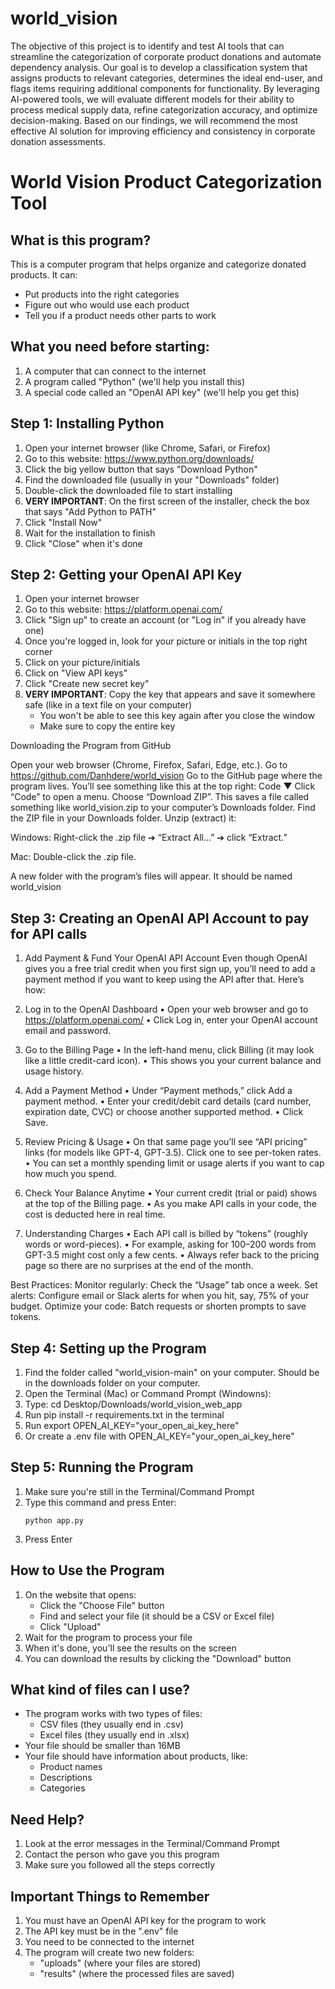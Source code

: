 # world_vision
The objective of this project is to identify and test AI tools that can streamline the categorization of corporate product donations and automate dependency analysis. Our goal is to develop a classification system that assigns products to relevant categories, determines the ideal end-user, and flags items requiring additional components for functionality. By leveraging AI-powered tools, we will evaluate different models for their ability to process medical supply data, refine categorization accuracy, and optimize decision-making. Based on our findings, we will recommend the most effective AI solution for improving efficiency and consistency in corporate donation assessments.

# World Vision Product Categorization Tool

## What is this program?
This is a computer program that helps organize and categorize donated products. It can:
- Put products into the right categories
- Figure out who would use each product
- Tell you if a product needs other parts to work

## What you need before starting:
1. A computer that can connect to the internet
2. A program called "Python" (we'll help you install this)
3. A special code called an "OpenAI API key" (we'll help you get this)

## Step 1: Installing Python
1. Open your internet browser (like Chrome, Safari, or Firefox)
2. Go to this website: https://www.python.org/downloads/
3. Click the big yellow button that says "Download Python"
4. Find the downloaded file (usually in your "Downloads" folder)
5. Double-click the downloaded file to start installing
6. **VERY IMPORTANT**: On the first screen of the installer, check the box that says "Add Python to PATH"
7. Click "Install Now"
8. Wait for the installation to finish
9. Click "Close" when it's done

## Step 2: Getting your OpenAI API Key
1. Open your internet browser
2. Go to this website: https://platform.openai.com/
3. Click "Sign up" to create an account (or "Log in" if you already have one)
4. Once you're logged in, look for your picture or initials in the top right corner
5. Click on your picture/initials
6. Click on "View API keys"
7. Click "Create new secret key"
8. **VERY IMPORTANT**: Copy the key that appears and save it somewhere safe (like in a text file on your computer)
   - You won't be able to see this key again after you close the window
   - Make sure to copy the entire key

Downloading the Program from GitHub

Open your web browser (Chrome, Firefox, Safari, Edge, etc.).
Go to https://github.com/Danhdere/world_vision
Go to the GitHub page where the program lives. You’ll see something like this at the top right:
 Code ▼
Click “Code” to open a menu.
Choose “Download ZIP”.
This saves a file called something like world_vision.zip to your computer’s Downloads folder.
Find the ZIP file in your Downloads folder.
Unzip (extract) it:

Windows: Right-click the .zip file ➔ “Extract All…” ➔ click “Extract.”

Mac: Double-click the .zip file.

A new folder with the program’s files will appear. It should be named world_vision

## Step 3: Creating an OpenAI API Account to pay for API calls
1. Add Payment & Fund Your OpenAI API Account
   Even though OpenAI gives you a free trial credit when you first sign up, you’ll need to add a payment method if you want to keep using       the API after that. Here’s how:

2. Log in to the OpenAI Dashboard
• Open your web browser and go to https://platform.openai.com/
• Click Log in, enter your OpenAI account email and password.

3. Go to the Billing Page
• In the left-hand menu, click Billing (it may look like a little credit-card icon).
• This shows you your current balance and usage history.

4. Add a Payment Method
• Under “Payment methods,” click Add a payment method.
• Enter your credit/debit card details (card number, expiration date, CVC) or choose another supported method.
• Click Save.

5. Review Pricing & Usage
• On that same page you’ll see “API pricing” links (for models like GPT-4, GPT-3.5). Click one to see per-token rates.
• You can set a monthly spending limit or usage alerts if you want to cap how much you spend.

6. Check Your Balance Anytime
• Your current credit (trial or paid) shows at the top of the Billing page.
• As you make API calls in your code, the cost is deducted here in real time.

7. Understanding Charges
• Each API call is billed by “tokens” (roughly words or word-pieces).
• For example, asking for 100–200 words from GPT-3.5 might cost only a few cents.
• Always refer back to the pricing page so there are no surprises at the end of the month.

Best Practices:
Monitor regularly: Check the “Usage” tab once a week.
Set alerts: Configure email or Slack alerts for when you hit, say, 75% of your budget.
Optimize your code: Batch requests or shorten prompts to save tokens.

## Step 4: Setting up the Program
1. Find the folder called "world_vision-main" on your computer. Should be in the downloads folder on your computer.
2. Open the Terminal (Mac) or Command Prompt (Windowns):
3. Type: cd Desktop/Downloads/world_vision_web_app
4. Run pip install -r requirements.txt in the terminal
5. Run export OPEN_AI_KEY="your_open_ai_key_here"
6. Or create a .env file with OPEN_AI_KEY="your_open_ai_key_here"

## Step 5: Running the Program
1. Make sure you're still in the Terminal/Command Prompt
2. Type this command and press Enter:
   ```
   python app.py
   ```
5. Press Enter

## How to Use the Program
1. On the website that opens:
   - Click the "Choose File" button
   - Find and select your file (it should be a CSV or Excel file)
   - Click "Upload"
2. Wait for the program to process your file
3. When it's done, you'll see the results on the screen
4. You can download the results by clicking the "Download" button

## What kind of files can I use?
- The program works with two types of files:
  - CSV files (they usually end in .csv)
  - Excel files (they usually end in .xlsx)
- Your file should be smaller than 16MB
- Your file should have information about products, like:
  - Product names
  - Descriptions
  - Categories

## Need Help?
1. Look at the error messages in the Terminal/Command Prompt
2. Contact the person who gave you this program
3. Make sure you followed all the steps correctly

## Important Things to Remember
1. You must have an OpenAI API key for the program to work
2. The API key must be in the ".env" file
3. You need to be connected to the internet
4. The program will create two new folders:
   - "uploads" (where your files are stored)
   - "results" (where the processed files are saved)

